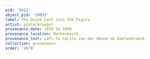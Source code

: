 ```yaml
---
pid: '9412'
object_pid: '10032'
label: The Drunk Cast into the Pigsty
artist: pieterbruegel
provenance_date: 1878 to 1949
provenance_location: Herkenbosch
provenance_text: Left to Cecile van der Renne de Daelenbroeck
collection: provenance
order: '2679'
---
```

